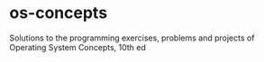 # os-concepts
Solutions to the programming exercises, problems and projects of Operating System Concepts, 10th ed
